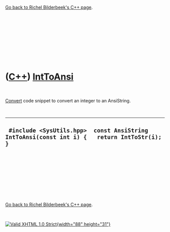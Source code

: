

[Go back to Richel Bilderbeek's C++ page](Cpp.htm).

 

 

 

 

 

([C++](Cpp.htm)) [IntToAnsi](CppIntToAnsi.htm)
==============================================

 

[Convert](CppConvert.htm) code snippet to convert an integer to an
AnsiString.

 

  -----------------------------------------------------------------------------------------------
  ` #include <SysUtils.hpp>  const AnsiString IntToAnsi(const int i) {   return IntToStr(i); }`
  -----------------------------------------------------------------------------------------------

 

 

 

 

 

[Go back to Richel Bilderbeek's C++ page](Cpp.htm).



 

[![Valid XHTML 1.0 Strict](valid-xhtml10.png){width="88"
height="31"}](http://validator.w3.org/check?uri=referer)
